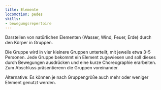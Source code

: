 ```yaml
---
title: Elemente
locomotion: pedes
skills:
- bewegungsrepertoire
---
```


Darstellen von natürlichen Elementen (Wasser, Wind, Feuer, Erde) durch den Körper in Gruppen.

Die Gruppe wird in vier kleinere Gruppen unterteilt, mit jeweils etwa 3-5
Personen. Jede Gruppe bekommt ein Element zugewiesen und soll dieses durch
Bewegungen ausdrücken und eine kurze Choreographie erarbeiten. Zum Abschluss
präsentierenn die Gruppen voreinander.

Alternative: Es können je nach Gruppengröße auch mehr oder weniger Element
genutzt werden.
